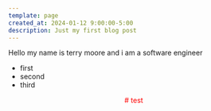 ```yaml
---
template: page
created_at: 2024-01-12 9:00:00-5:00
description: Just my first blog post
---
```


<style>
  .d-flex {
    display: flex
  }
  .justify-content-center {
    justify-content: center;
  }
  .red {
    color: red
  }
</style>

Hello my name is terry moore and i am a software engineer

- first
- second
- third

<div class="d-flex justify-content-center red">
  # test
</div>
